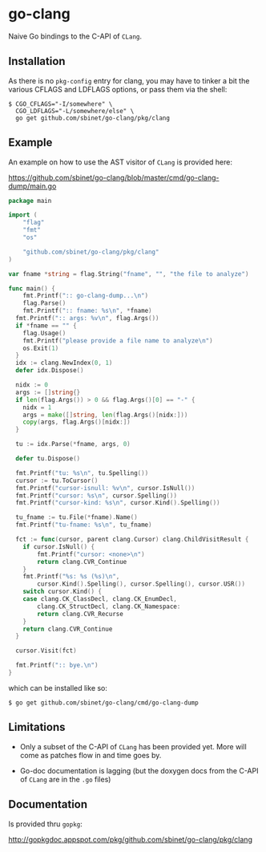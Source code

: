 go-clang
========

Naive Go bindings to the C-API of ``CLang``.

Installation
------------

As there is no ``pkg-config`` entry for clang, you may have to tinker
a bit the various CFLAGS and LDFLAGS options, or pass them via the
shell:

```
$ CGO_CFLAGS="-I/somewhere" \
  CGO_LDFLAGS="-L/somewhere/else" \
  go get github.com/sbinet/go-clang/pkg/clang
```

Example
-------

An example on how to use the AST visitor of ``CLang`` is provided
here:

 https://github.com/sbinet/go-clang/blob/master/cmd/go-clang-dump/main.go

``` go
package main

import (
	"flag"
	"fmt"
	"os"

	"github.com/sbinet/go-clang/pkg/clang"
)

var fname *string = flag.String("fname", "", "the file to analyze")

func main() {
	fmt.Printf(":: go-clang-dump...\n")
	flag.Parse()
	fmt.Printf(":: fname: %s\n", *fname)
  fmt.Printf(":: args: %v\n", flag.Args())
  if *fname == "" {
  	flag.Usage()
  	fmt.Printf("please provide a file name to analyze\n")
  	os.Exit(1)
  }
  idx := clang.NewIndex(0, 1)
  defer idx.Dispose()

  nidx := 0
  args := []string{}
  if len(flag.Args()) > 0 && flag.Args()[0] == "-" {
  	nidx = 1
  	args = make([]string, len(flag.Args()[nidx:]))
  	copy(args, flag.Args()[nidx:])
  }

  tu := idx.Parse(*fname, args, 0)

  defer tu.Dispose()

  fmt.Printf("tu: %s\n", tu.Spelling())
  cursor := tu.ToCursor()
  fmt.Printf("cursor-isnull: %v\n", cursor.IsNull())
  fmt.Printf("cursor: %s\n", cursor.Spelling())
  fmt.Printf("cursor-kind: %s\n", cursor.Kind().Spelling())

  tu_fname := tu.File(*fname).Name()
  fmt.Printf("tu-fname: %s\n", tu_fname)

  fct := func(cursor, parent clang.Cursor) clang.ChildVisitResult {
  	if cursor.IsNull() {
  		fmt.Printf("cursor: <none>\n")
  		return clang.CVR_Continue
  	}
  	fmt.Printf("%s: %s (%s)\n", 
  		cursor.Kind().Spelling(), cursor.Spelling(), cursor.USR())
  	switch cursor.Kind() {
  	case clang.CK_ClassDecl, clang.CK_EnumDecl,
  		clang.CK_StructDecl, clang.CK_Namespace:
  		return clang.CVR_Recurse
  	}
  	return clang.CVR_Continue
  }

  cursor.Visit(fct)

  fmt.Printf(":: bye.\n")
}
```

which can be installed like so:

```
$ go get github.com/sbinet/go-clang/cmd/go-clang-dump
```

Limitations
-----------

- Only a subset of the C-API of ``CLang`` has been provided yet.
  More will come as patches flow in and time goes by.

- Go-doc documentation is lagging (but the doxygen docs from the C-API
  of ``CLang`` are in the ``.go`` files)


Documentation
-------------

Is provided thru ``gopkg``:

 http://gopkgdoc.appspot.com/pkg/github.com/sbinet/go-clang/pkg/clang


